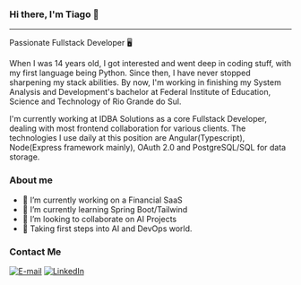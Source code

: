 ### Hi there, I'm Tiago 👋
---
Passionate Fullstack Developer 🖥

When I was 14 years old, I got interested and went deep in coding stuff, with my first language being Python. Since then, I have never stopped sharpening my stack abilities. By now, I'm working in finishing my System Analysis and Development's bachelor at Federal Institute of Education, Science and Technology of Rio Grande do Sul. 

I'm currently working at IDBA Solutions as a core Fullstack Developer, dealing with most frontend collaboration for various clients. The technologies I use daily at this position are Angular(Typescript), Node(Express framework mainly), OAuth 2.0 and PostgreSQL/SQL for data storage.

### About me

- 🔭 I’m currently working on a Financial SaaS
- 🌱 I’m currently learning Spring Boot/Tailwind
- 👯 I’m looking to collaborate on AI Projects
- 💬 Taking first steps into AI and DevOps world.

### Contact Me

[![E-mail](https://img.shields.io/badge/tiagopmoroni@gmail.com-F5F5F5?style=flat&logo=Mail.Ru&logoColor=blue)](mailto:tiagopmoroni@gmail.com)
[![LinkedIn](https://img.shields.io/badge/tiago--moroni-F5F5F5?style=flat&logo=Linkedin&logoColor=blue)](https://www.linkedin.com/in/tiago-moroni/)
